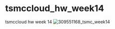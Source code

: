 # tsmccloud_hw_week14
tsmccloud hw week 14
![309551168_tsmc_week14](https://user-images.githubusercontent.com/10433505/169448963-ca4df972-259a-4988-bce0-16eca186ce11.png)
